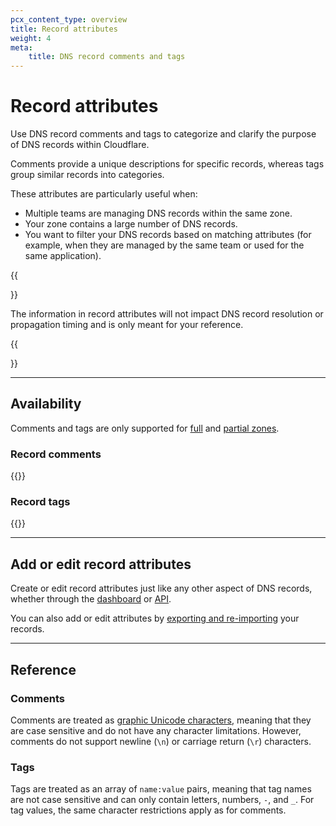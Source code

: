 ```yaml
---
pcx_content_type: overview
title: Record attributes
weight: 4
meta: 
    title: DNS record comments and tags
---
```


# Record attributes

Use DNS record comments and tags to categorize and clarify the purpose of DNS records within Cloudflare.

Comments provide a unique descriptions for specific records, whereas tags group similar records into categories.

These attributes are particularly useful when:

- Multiple teams are managing DNS records within the same zone.
- Your zone contains a large number of DNS records.
- You want to filter your DNS records based on matching attributes (for example, when they are managed by the same team or used for the same application).

{{<Aside type="note">}}

The information in record attributes will not impact DNS record resolution or propagation timing and is only meant for your reference.

{{</Aside>}}

---

## Availability

Comments and tags are only supported for [full](/dns/zone-setups/full-setup/) and [partial zones](/dns/zone-setups/partial-setup/).

### Record comments

{{<feature-table id="dns.record_comments">}}

### Record tags

{{<feature-table id="dns.record_tags">}}

---

## Add or edit record attributes

Create or edit record attributes just like any other aspect of DNS records, whether through the [dashboard](/dns/manage-dns-records/how-to/create-dns-records/) or [API](https://developers.cloudflare.com/api/operations/dns-records-for-a-zone-create-dns-record).

You can also add or edit attributes by [exporting and re-importing](/dns/manage-dns-records/how-to/import-and-export/#dns-record-attributes) your records.

---

## Reference

### Comments

Comments are treated as [graphic Unicode characters](https://en.wikipedia.org/wiki/Graphic_character), meaning that they are case sensitive and do not have any character limitations. However, comments do not support newline (`\n`) or carriage return (`\r`) characters.

### Tags

Tags are treated as an array of `name:value` pairs, meaning that tag names are not case sensitive and can only contain letters, numbers, `-`, and `_`. For tag values, the same character restrictions apply as for comments.
